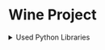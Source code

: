 # Wine Project 

<details>
<summary>Used Python Libraries</summary>
<pre>import pandas as pd
import numpy as np
import statistics as st
import matplotlib.pyplot as plt
import seaborn as sns
from sklearn.model_selection import train_test_split
from collections import Counter
from sklearn.preprocessing import StandardScaler
from sklearn.preprocessing import LabelEncoder
from sklearn.linear_model import LogisticRegression
from sklearn.model_selection import cross_val_predict
from sklearn import metrics
from sklearn.metrics import accuracy_score
from sklearn.metrics import confusion_matrix
from sklearn.metrics import classification_report
from sklearn.model_selection import cross_val_score
from sklearn import svm
from sklearn.neighbors import KNeighborsClassifier
from sklearn.model_selection import GridSearchCV
from pylab import savefig<br></pre>
</details>